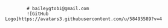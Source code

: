 
            # baileygtobi@gmail.com
            ![GitHub Logo]https://avatars3.githubusercontent.com/u/58495589?v=4